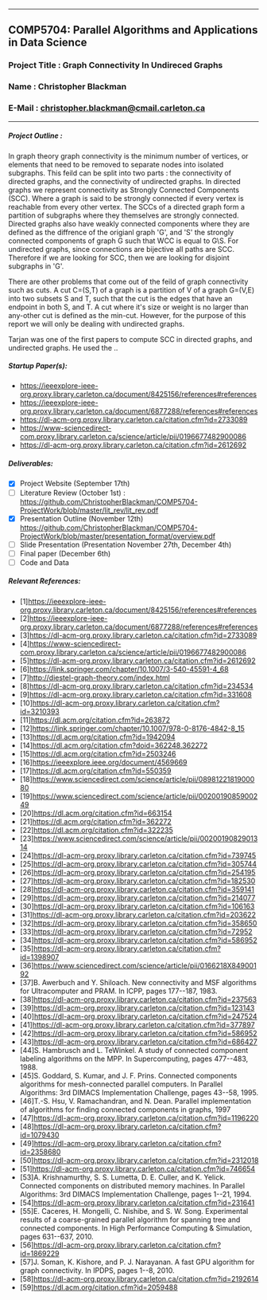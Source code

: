 <hr>

## COMP5704: Parallel Algorithms and Applications in Data Science
### Project Title : Graph Connectivity In Undireced Graphs
### Name : Christopher Blackman
### E-Mail : christopher.blackman@cmail.carleton.ca

<hr>

##### Project Outline : 
In graph theory graph connectivity is the minimum number of vertices, or elements that need to be removed to separate nodes into isolated subgraphs. This feild can be split into two parts : the connectivity of directed graphs, and the connectivity of undirected graphs. In directed graphs we represent connectivity as Strongly Connected Components (SCC). Where a graph is said to be strongly connected if every vertex is reachable from every other vertex. The SCCs of a directed graph form a partition of subgraphs where they themselves are strongly connected. Directed graphs also have weakly connected components where they are defined as the diffrence of the origianl graph 'G', and 'S' the strongly connected components of graph G such that WCC is equal to  G\S. For undirected graphs, since connections are bijective all paths are SCC. Therefore if we are looking for SCC, then we are looking for disjoint subgraphs in 'G'.

There are other problems that come out of the feild of graph connectivity such as cuts.
A cut C=(S,T) of a graph is a partition of V of a graph G=(V,E) into two subsets S and T, such that the cut is the edges that have an endpoint in both S, and T. A cut where it's size or weight is no larger than any-other cut is defined as the min-cut.
However, for the purpose of this report we will only be dealing with undirected graphs.

Tarjan was one of the first papers to compute SCC in directed graphs, and undirected graphs. He used the .. <to be cont.>


 
##### Startup Paper(s):
- https://ieeexplore-ieee-org.proxy.library.carleton.ca/document/8425156/references#references
- https://ieeexplore-ieee-org.proxy.library.carleton.ca/document/6877288/references#references
- https://dl-acm-org.proxy.library.carleton.ca/citation.cfm?id=2733089
- https://www-sciencedirect-com.proxy.library.carleton.ca/science/article/pii/0196677482900086
- https://dl-acm-org.proxy.library.carleton.ca/citation.cfm?id=2612692
##### Deliverables:
  - [x] Project Website (September 17th)
  - [ ] Literature Review (October 1st) : https://github.com/ChristopherBlackman/COMP5704-ProjectWork/blob/master/lit_rev/lit_rev.pdf
  - [x] Presentation Outline (November 12th) https://github.com/ChristopherBlackman/COMP5704-ProjectWork/blob/master/presentation_format/overview.pdf
  - [ ] Slide Presentation (Presentation November 27th, December 4th)
  - [ ] Final paper (December 6th)
  - [ ] Code and Data
##### Relevant References:
- [1]https://ieeexplore-ieee-org.proxy.library.carleton.ca/document/8425156/references#references
- [2]https://ieeexplore-ieee-org.proxy.library.carleton.ca/document/6877288/references#references
- [3]https://dl-acm-org.proxy.library.carleton.ca/citation.cfm?id=2733089
- [4]https://www-sciencedirect-com.proxy.library.carleton.ca/science/article/pii/0196677482900086
- [5]https://dl-acm-org.proxy.library.carleton.ca/citation.cfm?id=2612692
- [6]https://link.springer.com/chapter/10.1007/3-540-45591-4_68
- [7]http://diestel-graph-theory.com/index.html
- [8]https://dl-acm-org.proxy.library.carleton.ca/citation.cfm?id=234534 
- [9]https://dl-acm-org.proxy.library.carleton.ca/citation.cfm?id=331608
- [10]https://dl-acm-org.proxy.library.carleton.ca/citation.cfm?id=3210393
- [11]https://dl.acm.org/citation.cfm?id=263872
- [12]https://link.springer.com/chapter/10.1007/978-0-8176-4842-8_15
- [13]https://dl.acm.org/citation.cfm?id=1942094
- [14]https://dl.acm.org/citation.cfm?doid=362248.362272
- [15]https://dl.acm.org/citation.cfm?id=2503246
- [16]https://ieeexplore.ieee.org/document/4569669
- [17]https://dl.acm.org/citation.cfm?id=550359
- [18]https://www.sciencedirect.com/science/article/pii/0898122181900080
- [19]https://www.sciencedirect.com/science/article/pii/0020019085900249
- [20]https://dl.acm.org/citation.cfm?id=663154
- [21]https://dl.acm.org/citation.cfm?id=362272
- [22]https://dl.acm.org/citation.cfm?id=322235
- [23]https://www.sciencedirect.com/science/article/pii/0020019082901314
- [24]https://dl-acm-org.proxy.library.carleton.ca/citation.cfm?id=739745
- [25]https://dl-acm-org.proxy.library.carleton.ca/citation.cfm?id=305744
- [26]https://dl-acm-org.proxy.library.carleton.ca/citation.cfm?id=254195
- [27]https://dl-acm-org.proxy.library.carleton.ca/citation.cfm?id=182530
- [28]https://dl-acm-org.proxy.library.carleton.ca/citation.cfm?id=359141
- [29]https://dl-acm-org.proxy.library.carleton.ca/citation.cfm?id=214077
- [30]https://dl-acm-org.proxy.library.carleton.ca/citation.cfm?id=106163
- [31]https://dl-acm-org.proxy.library.carleton.ca/citation.cfm?id=203622
- [32]https://dl-acm-org.proxy.library.carleton.ca/citation.cfm?id=358650
- [33]https://dl-acm-org.proxy.library.carleton.ca/citation.cfm?id=72952
- [34]https://dl-acm-org.proxy.library.carleton.ca/citation.cfm?id=586952
- [35]https://dl-acm-org.proxy.library.carleton.ca/citation.cfm?id=1398907
- [36]https://www.sciencedirect.com/science/article/pii/0166218X84900192
- [37]B. Awerbuch and Y. Shiloach. New connectivity and MSF algorithms for Ultracomputer and PRAM. In ICPP, pages 177--187, 1983.
- [38]https://dl-acm-org.proxy.library.carleton.ca/citation.cfm?id=237563
- [39]https://dl-acm-org.proxy.library.carleton.ca/citation.cfm?id=123143
- [40]https://dl-acm-org.proxy.library.carleton.ca/citation.cfm?id=247524
- [41]https://dl-acm-org.proxy.library.carleton.ca/citation.cfm?id=377897
- [42]https://dl-acm-org.proxy.library.carleton.ca/citation.cfm?id=586952
- [43]https://dl-acm-org.proxy.library.carleton.ca/citation.cfm?id=686427
- [44]S. Hambrusch and L. TeWinkel. A study of connected component labeling algorithms on the MPP. In Supercomputing, pages 477--483, 1988.
- [45]S. Goddard, S. Kumar, and J. F. Prins. Connected components algorithms for mesh-connected parallel computers. In Parallel Algorithms: 3rd DIMACS Implementation Challenge, pages 43--58, 1995.
- [46]T.-S. Hsu, V. Ramachandran, and N. Dean. Parallel implementation of algorithms for finding connected components in graphs, 1997
- [47]https://dl-acm-org.proxy.library.carleton.ca/citation.cfm?id=1196220
- [48]https://dl-acm-org.proxy.library.carleton.ca/citation.cfm?id=1079430
- [49]https://dl-acm-org.proxy.library.carleton.ca/citation.cfm?id=2358680
- [50]https://dl-acm-org.proxy.library.carleton.ca/citation.cfm?id=2312018
- [51]https://dl-acm-org.proxy.library.carleton.ca/citation.cfm?id=746654
- [53]A. Krishnamurthy, S. S. Lumetta, D. E. Culler, and K. Yelick. Connected components on distributed memory machines. In Parallel Algorithms: 3rd DIMACS Implementation Challenge, pages 1--21, 1994.
- [54]https://dl-acm-org.proxy.library.carleton.ca/citation.cfm?id=231641
- [55]E. Caceres, H. Mongelli, C. Nishibe, and S. W. Song. Experimental results of a coarse-grained parallel algorithm for spanning tree and connected components. In High Performance Computing & Simulation, pages 631--637, 2010.
- [56]https://dl-acm-org.proxy.library.carleton.ca/citation.cfm?id=1869229
- [57]J. Soman, K. Kishore, and P. J. Narayanan. A fast GPU algorithm for graph connectivity. In IPDPS, pages 1--8, 2010.
- [58]https://dl-acm-org.proxy.library.carleton.ca/citation.cfm?id=2192614
- [59]https://dl.acm.org/citation.cfm?id=2059488
